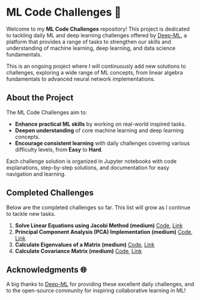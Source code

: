 # ML Code Challenges 🌟  
Welcome to my **ML Code Challenges** repository! This project is dedicated to tackling daily ML and deep learning challenges offered by [Deep-ML](https://www.deep-ml.com/), a platform that provides a range of tasks to strengthen our skills and understanding of machine learning, deep learning, and data science fundamentals.

This is an ongoing project where I will continuously add new solutions to challenges, exploring a wide range of ML concepts, from linear algebra fundamentals to advanced neural network implementations.

## About the Project  
The ML Code Challenges aim to:
- **Enhance practical ML skills** by working on real-world inspired tasks.
- **Deepen understanding** of core machine learning and deep learning concepts.
- **Encourage consistent learning** with daily challenges covering various difficulty levels, from **Easy** to **Hard**.

Each challenge solution is organized in Jupyter notebooks with code explanations, step-by-step solutions, and documentation for easy navigation and learning.

## Completed Challenges  
Below are the completed challenges so far. This list will grow as I continue to tackle new tasks.  

1. **Solve Linear Equations using Jacobi Method (medium)** [Code](https://github.com/Amir-Tav/ML-Code-Challenges/blob/main/Linear%20Equations%20using%20Jacobi%20Method.ipynb), [Link](https://www.deep-ml.com/problem/Solve%20Linear%20Equations%20using%20Jacobi%20Method) 
2. **Principal Component Analysis (PCA) Implementation (medium)** [Code](https://github.com/Amir-Tav/ML-Code-Challenges/blob/main/Principal%20Component%20Analysis%20(PCA)%20Implementation.ipynb), [Link](https://www.deep-ml.com/problem/Principal%20Component%20Analysis%20(PCA)%20Implementation)
3. **Calculate Eigenvalues of a Matrix (medium)** [Code](https://github.com/Amir-Tav/ML-Code-Challenges/blob/main/Calculate%20Eigenvalues%20of%20a%20Matrix.ipynb), [Link](https://www.deep-ml.com/problem/Calculate%20Eigenvalues%20of%20a%20Matrix)
4. **Calculate Covariance Matrix (medium)** [Code](https://github.com/Amir-Tav/ML-Code-Challenges/blob/main/Calculate%20Covariance%20Matrix.ipynb), [Link](https://github.com/Amir-Tav/ML-Code-Challenges/blob/main/Calculate%20Covariance%20Matrix.ipynb)


## Acknowledgments 🌐  
A big thanks to [Deep-ML](https://www.deep-ml.com/) for providing these excellent daily challenges, and to the open-source community for inspiring collaborative learning in ML!
